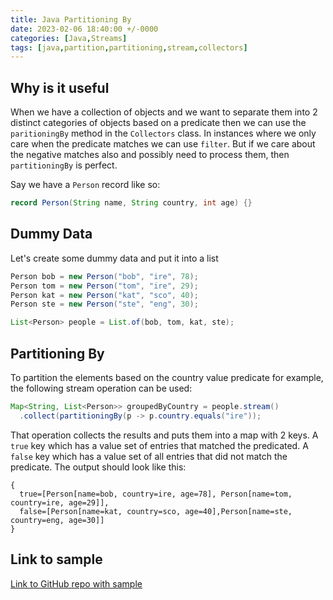 ```yaml
---
title: Java Partitioning By
date: 2023-02-06 18:40:00 +/-0000
categories: [Java,Streams]
tags: [java,partition,partitioning,stream,collectors]
---
```


## Why is it useful
When we have a collection of objects and we want to separate them into 2 distinct categories of objects based on a predicate then we can use the `paritioningBy` method in the `Collectors` class. In instances where we only care when the predicate matches we can use `filter`. But if we care about the negative matches also and possibly need to process them, then `partitioningBy` is perfect.  

Say we have a `Person` record like so:

```java
record Person(String name, String country, int age) {}
```

## Dummy Data
Let's create some dummy data and put it into a list

```java
Person bob = new Person("bob", "ire", 78);
Person tom = new Person("tom", "ire", 29);
Person kat = new Person("kat", "sco", 40);
Person ste = new Person("ste", "eng", 30);

List<Person> people = List.of(bob, tom, kat, ste);
```

## Partitioning By
To partition the elements based on the country value predicate for example, the following stream operation can be used:

```java
Map<String, List<Person>> groupedByCountry = people.stream()
  .collect(partitioningBy(p -> p.country.equals("ire"));
```

That operation collects the results and puts them into a map with 2 keys. A `true` key which has a value set of entries that matched the predicated. A `false` key which has a value set of all entries that did not match the predicate. The output should look like this:  

```text
{
  true=[Person[name=bob, country=ire, age=78], Person[name=tom, country=ire, age=29]],
  false=[Person[name=kat, country=sco, age=40],Person[name=ste, country=eng, age=30]]
}
```

## Link to sample
[Link to GitHub repo with sample](https://github.com/eternalgooner/java-samples/blob/main/src/main/java/java8/partitioningBy/PartitioningBy.java)
